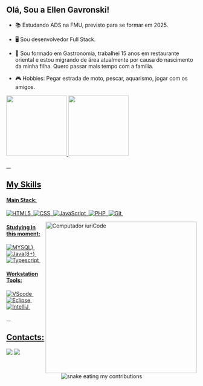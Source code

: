 ## Olá, Sou a Ellen Gavronski!

- 📚 Estudando ADS na FMU, previsto para se formar em 2025.
- 🖥️ Sou desenvolvedor Full Stack.
- 🤵 Sou formado em Gastronomia, trabalhei 15 anos em restaurante oriental e estou migrando de área atualmente por causa do nascimento da minha filha. Quero passar mais tempo com a família.

- 🎮 Hobbies: Pegar estrada de moto, pescar, aquarismo, jogar com os amigos.

<div>
<a href="https://github.com/yamadabruno">
<img loading="lazy" height="160em" src="https://github-readme-stats.vercel.app/api/top-langs/?username=elgavronski&layout=compact&langs_count=7&theme=tokyonight"/>
<img loading="lazy" height="160em" src="https://github-readme-stats.vercel.app/api?username=elgavronski&show_icons=true&theme=tokyonight&include_all_commits=true&count_private=true"/>
</div>

 &nbsp;
 &nbsp;



## My Skills

#### Main Stack:

![HTML5](https://img.shields.io/badge/HTML5-E34F26?style=for-the-badge&logo=html5&logoColor=white)&nbsp;
![CSS](https://img.shields.io/badge/CSS3-1572B6?style=for-the-badge&logo=css3&logoColor=white)&nbsp;
![JavaScript](https://img.shields.io/badge/JavaScript-F7DF1E?style=for-the-badge&logo=javascript&logoColor=black)&nbsp;
![PHP](https://img.shields.io/badge/PHP-777BB4?style=for-the-badge&logo=php&logoColor=white)&nbsp;
![Git](https://img.shields.io/badge/GIT-E44C30?style=for-the-badge&logo=git&logoColor=white)&nbsp;


<img src="https://raw.githubusercontent.com/MicaelliMedeiros/micaellimedeiros/master/image/computer-illustration.png" min-width="400px" max-width="400px" width="400px" align="right" alt="Computador iuriCode">


#### Studying in this moment:

![MYSQL)](https://img.shields.io/badge/MySQL-005C84?style=for-the-badge&logo=mysql&logoColor=white)&nbsp;
![Java(8+)](https://img.shields.io/badge/Java-ED8B00?style=for-the-badge&logo=openjdk&logoColor=white)&nbsp;
![Typescript](https://img.shields.io/badge/TypeScript-007ACC?style=for-the-badge&logo=typescript&logoColor=white)&nbsp;

#### Workstation Tools:

![VScode](https://img.shields.io/badge/vscode-4285F4?style=for-the-badge&logo=vscode&logoColor=white)&nbsp;
![Eclipse](	https://img.shields.io/badge/Eclipse-2C2255?style=for-the-badge&logo=eclipse&logoColor=white)&nbsp;
![IntelliJ](https://img.shields.io/badge/IntelliJ_IDEA-000000.svg?style=for-the-badge&logo=intellij-idea&logoColor=white)&nbsp;

&nbsp;
&nbsp;

## Contacts:

<div> 

<a href = "mailto:ellengavronski.el@hotmail.com"> <img src="https://img.shields.io/badge/-Gmail-%23333?style=for-the-badge&logo=gmail&logoColor=white" target="_blank"></a>
<a href="https://www.linkedin.com/in/elgavronski/" target="_blank"><img src="https://img.shields.io/badge/-LinkedIn-%230077B5?style=for-the-badge&logo=linkedin&logoColor=white"  target="_blank"></a>  
</div>&nbsp;&nbsp;

<div align="center">
  <img alt="snake eating my contributions" src="https://raw.githubusercontent.com/yamadabruno/yamadabruno/output/github-contribution-grid-snake.svg" />
</div>
